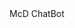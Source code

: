 <html>
<head>
	<meta name="viewport" content="width=device-width, initial-scale=1, minimum-scale=1">
</head>
<body>
	<p1>McD ChatBot</p1>
<script type='text/javascript'>
	function initEmbeddedMessaging() {
		try {
			embeddedservice_bootstrap.settings.language = 'en_US'; // For example, enter 'en' or 'en-US'

			embeddedservice_bootstrap.init(
				'00D780000004Zmp',
				'github',
				'https://mcdonaldsusa--uat2.sandbox.my.site.com/ESWgithub1687874191923',
				{
					scrt2URL: 'https://mcdonaldsusa--uat2.sandbox.my.salesforce-scrt.com'
				}
			);
		} catch (err) {
			console.error('Error loading Embedded Messaging: ', err);
		}
	};
</script>
<script type='text/javascript' src='https://mcdonaldsusa--uat2.sandbox.my.site.com/ESWgithub1687874191923/assets/js/bootstrap.min.js' onload='initEmbeddedMessaging()'></script>




</body>
</html>
